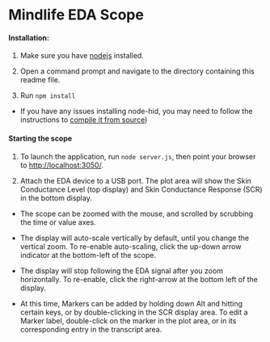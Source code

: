 # Mindlife EDA Scope

#### Installation:

1. Make sure you have [nodejs](https://nodejs.org/en/download/) installed.

1. Open a command prompt and navigate to the directory containing this readme file.

1. Run `npm install`

* If you have any issues installing node-hid, you may need to follow the  instructions to [compile it from source](https://www.npmjs.com/package/node-hid/v/0.5.2#compiling-from-source))

#### Starting the scope

1.  To launch the application, run `node server.js`,  then point your browser to [http://localhost:3050/](http://localhost:3050/).

1.  Attach the EDA device to a USB port. The plot area will show the Skin Conductance Level (top display) and Skin Conductance Response (SCR) in the bottom display.

* The scope can be zoomed with the mouse, and scrolled by scrubbing the time or value axes.

* The display will auto-scale vertically by default, until you change the vertical zoom.  To re-enable auto-scaling, click the up-down arrow indicator at the bottom-left of the scope.

* The display will stop following the EDA signal after you zoom horizontally.  To re-enable, click the right-arrow at the bottom left of the display.

* At this time, Markers can be added by holding down Alt and hitting certain keys,  or by double-clicking in the SCR display area.  To edit a Marker label, double-click on the marker in the plot area, or in its corresponding entry in the transcript area.